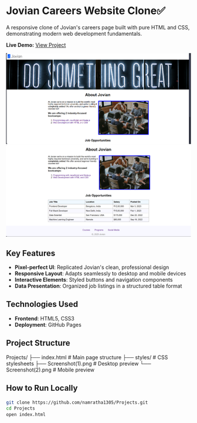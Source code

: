 # Jovian Careers Website Clone✅

A responsive clone of Jovian's careers page built with pure HTML and CSS, demonstrating modern web development fundamentals.

**Live Demo:** [View Project](https://namratha1305.github.io/Projects/)

![Desktop View](./Screenshot(1).png)
![Mobile View](./Screenshot(2).png)

## Key Features
- **Pixel-perfect UI**: Replicated Jovian's clean, professional design
- **Responsive Layout**: Adapts seamlessly to desktop and mobile devices
- **Interactive Elements**: Styled buttons and navigation components
- **Data Presentation**: Organized job listings in a structured table format

## Technologies Used
- **Frontend**: HTML5, CSS3
- **Deployment**: GitHub Pages

## Project Structure
Projects/
├── index.html # Main page structure
├── styles/ # CSS stylesheets
├── Screenshot(1).png # Desktop preview
└── Screenshot(2).png # Mobile preview


## How to Run Locally
```bash
git clone https://github.com/namratha1305/Projects.git
cd Projects
open index.html
